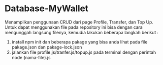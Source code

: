 # Database-MyWallet

Menampilkan penggunaan CRUD dari page Profile, Transfer, dan Top Up. Untuk dapat menggunakan file pada repository ini bisa dengan cara mengunggah langsung filenya, kemudia lakukan beberapa langkah berikut :
1. install npm init dan beberapa pakage yang bisa anda lihat pada file pakage.json dan pakage-lock.json
2. jalankan file profile.js/tranfer.js/topup.js pada terminal dengan perintah node (nama-file).js
